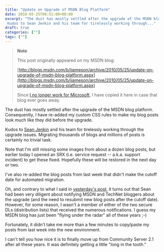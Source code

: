 ```yaml
---
title: "Update on Upgrade of MSDN Blog Platform"
date: 2010-05-25T08:51:00+08:00
excerpt: "The dust has mostly settled after the upgrade of the MSDN blog platform. Consequently, I have re-added my custom CSS rules to make my blog posts look much like they did before the upgrade. 
 Kudos to Sean Jenkin and his team for tirelessly working through..."
draft: true
categories: [""]
tags: [""]
---
```


> **Note**
> 
> This post originally appeared on my MSDN blog:
> 
> [http://blogs.msdn.com/b/jjameson/archive/2010/05/25/update-on-upgrade-of-msdn-blog-platform.aspx](http://blogs.msdn.com/b/jjameson/archive/2010/05/25/update-on-upgrade-of-msdn-blog-platform.aspx)
> 
> Since [I no longer work for Microsoft](/blog/jjameson/2011/09/02/last-day-with-microsoft), I have copied it here in case that blog ever goes away.

The dust has mostly settled after the upgrade of the MSDN blog platform. Consequently, I have re-added my custom CSS rules to make my blog posts look much like they did before the upgrade.

Kudos to [Sean Jenkin](http://blogs.msdn.com/b/seanjenkin) and his team for tirelessly working through the upgrade issues. Migrating thousands of blogs and millions of posts is certainly no trivial task.

Note that I'm still missing some images from about a dozen blog posts, but earlier today I opened an SRX (i.e. service request -- a.k.a. support incident) to get these fixed. Hopefully these will be restored in the next day or two.

I've also re-added the blog posts from last week that didn't make the cutoff date for automated migration.

Oh, and contrary to what I said in [yesterday's post](/blog/jjameson/2010/05/24/issues-after-upgrade-of-msdn-blog-platform), it turns out that Sean had been very diligent about notifying MSDN and TechNet bloggers about the upgrade (and the need to resubmit new blog posts after the cutoff date). However, for some reason, I wasn't a member of either of the two secure DLs (distribution lists) that received the numerous notifications. I guess my MSDN blog has just been "flying under the radar" all of these years ;-)

Fortunately, it didn't take me more than a few minutes to copy/paste my posts from last week into the new environment.

I can't tell you how nice it is to finally move up from Community Server 2.1 after all these years. It was definitely getting a little "long in the tooth."

